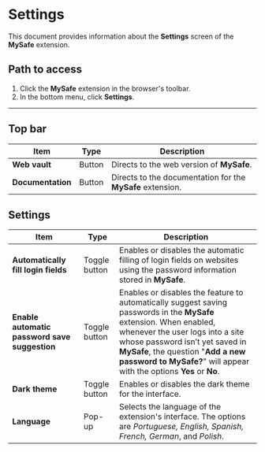 # Settings

This document provides information about the **Settings** screen of the **MySafe** extension.

## Path to access

1. Click the **MySafe** extension in the browser's toolbar.  
2. In the bottom menu, click **Settings**.
---

## Top bar

| Item | Type | Description |
| ----- | ----- | ----- |
| **Web vault** | Button | Directs to the web version of **MySafe**. |
| **Documentation** | Button | Directs to the documentation for the **MySafe** extension. |

## Settings

| Item | Type | Description |
| ----- | ----- | ----- |
| **Automatically fill login fields** | Toggle button | Enables or disables the automatic filling of login fields on websites using the password information stored in **MySafe**. |
| **Enable automatic password save suggestion** | Toggle button | Enables or disables the feature to automatically suggest saving passwords in the **MySafe** extension. When enabled, whenever the user logs into a site whose password isn’t yet saved in **MySafe**, the question "**Add a new password to MySafe?**" will appear with the options **Yes** or **No**. |
| **Dark theme** | Toggle button | Enables or disables the dark theme for the interface. |
| **Language** | Pop-up | Selects the language of the extension's interface. The options are *Portuguese, English, Spanish, French, German*, and *Polish*. |

